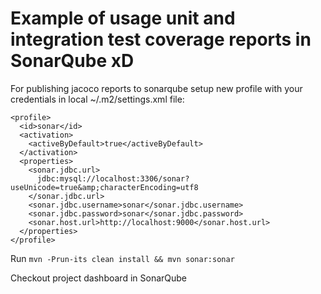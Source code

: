 Example of usage unit and integration test coverage reports in SonarQube xD
================================

For publishing jacoco reports to sonarqube setup new profile with your credentials in local ~/.m2/settings.xml file:

    <profile>
      <id>sonar</id>
      <activation>
        <activeByDefault>true</activeByDefault>
      </activation>
      <properties>
        <sonar.jdbc.url>
          jdbc:mysql://localhost:3306/sonar?useUnicode=true&amp;characterEncoding=utf8
        </sonar.jdbc.url>
        <sonar.jdbc.username>sonar</sonar.jdbc.username>
        <sonar.jdbc.password>sonar</sonar.jdbc.password>
        <sonar.host.url>http://localhost:9000</sonar.host.url>
      </properties>
    </profile>

Run `mvn -Prun-its clean install && mvn sonar:sonar`

Checkout project dashboard in SonarQube
